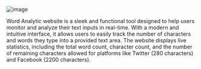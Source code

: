 ![image](https://github.com/user-attachments/assets/be29a0bf-69cf-4e0c-8fec-3d15e30bed64)

Word Analytic website is a sleek and functional tool designed to help users monitor and analyze their text inputs in real-time. With a modern and intuitive interface, it allows users to easily track the number of characters and words they type into a provided text area. The website displays live statistics, including the total word count, character count, and the number of remaining characters allowed for platforms like Twitter (280 characters) and Facebook (2200 characters).

